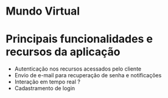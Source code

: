 # Mundo Virtual

# Principais funcionalidades e recursos da aplicação
* Autenticação nos recursos acessados pelo cliente
* Envio de e-mail para recuperação de senha e notificações 
* Interação em tempo real ?
* Cadastramento de login
